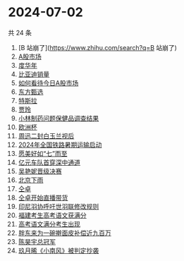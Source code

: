 # 2024-07-02

共 24 条

<!-- BEGIN -->
<!-- 最后更新时间 Tue Jul 02 2024 22:12:37 GMT+0800 (China Standard Time) -->

1. [B 站崩了](https://www.zhihu.com/search?q=B 站崩了)
1. [A股市场](https://www.zhihu.com/search?q=A股市场)
1. [度华年](https://www.zhihu.com/search?q=度华年)
1. [比亚迪销量](https://www.zhihu.com/search?q=比亚迪销量)
1. [如何看待今日A股市场](https://www.zhihu.com/search?q=如何看待今日A股市场)
1. [东方甄选](https://www.zhihu.com/search?q=东方甄选)
1. [特斯拉](https://www.zhihu.com/search?q=特斯拉)
1. [贾玲](https://www.zhihu.com/search?q=贾玲)
1. [小林制药问题保健品调查结果](https://www.zhihu.com/search?q=小林制药问题保健品调查结果)
1. [欧洲杯](https://www.zhihu.com/search?q=欧洲杯)
1. [周迅二封白玉兰视后](https://www.zhihu.com/search?q=周迅二封白玉兰视后)
1. [2024年全国铁路暑期运输启动](https://www.zhihu.com/search?q=2024年全国铁路暑期运输启动)
1. [愿美好如“七”而至](https://www.zhihu.com/search?q=愿美好如“七”而至)
1. [亿元车队首穿深中通道](https://www.zhihu.com/search?q=亿元车队首穿深中通道)
1. [吴艳妮晋级决赛](https://www.zhihu.com/search?q=吴艳妮晋级决赛)
1. [北京下雨](https://www.zhihu.com/search?q=北京下雨)
1. [仝卓](https://www.zhihu.com/search?q=仝卓)
1. [仝卓开始直播带货](https://www.zhihu.com/search?q=仝卓开始直播带货)
1. [印尼羽协呼吁世羽联修改规则](https://www.zhihu.com/search?q=印尼羽协呼吁世羽联修改规则)
1. [福建考生高考语文获满分](https://www.zhihu.com/search?q=福建考生高考语文获满分)
1. [高考语文满分考生出现](https://www.zhihu.com/search?q=高考语文满分考生出现)
1. [胖东来为一碗擀面皮补偿近九百万](https://www.zhihu.com/search?q=胖东来为一碗擀面皮补偿近九百万)
1. [陈昊宇总冠军](https://www.zhihu.com/search?q=陈昊宇总冠军)
1. [玖月晞《小南风》被判定抄袭](https://www.zhihu.com/search?q=玖月晞《小南风》被判定抄袭)

<!-- END -->
